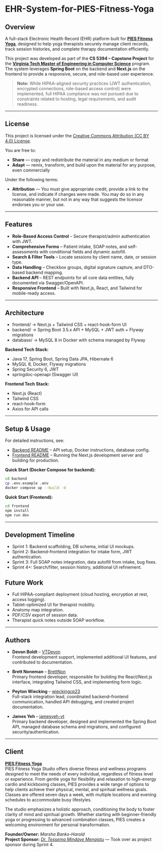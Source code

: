 # EHR-System-for-PIES-Fitness-Yoga

## Overview
A full-stack Electronic Health Record (EHR) platform built for [**PIES Fitness Yoga**](https://www.piesfitnessyoga.com/), designed to help yoga therapists securely manage client records, track session histories, and complete therapy documentation efficiently.  

This project was developed as part of the **CS 5394 – Capstone Project** for the [**Virginia Tech Master of Engineering in Computer Science**](https://iac.vt.edu/masters-degrees/meng-cs.html) program. The system leverages **Spring Boot** on the backend and **Next.js** on the frontend to provide a responsive, secure, and role-based user experience.  

> **Note:** While HIPAA-aligned security practices (JWT authentication, encrypted connections, role-based access control) were implemented, full HIPAA compliance was not pursued due to constraints related to hosting, legal requirements, and audit readiness.

---

## License
This project is licensed under the [Creative Commons Attribution (CC BY 4.0) License](https://creativecommons.org/licenses/by/4.0/).

You are free to:
- **Share** — copy and redistribute the material in any medium or format  
- **Adapt** — remix, transform, and build upon the material for any purpose, even commercially  

Under the following terms:
- **Attribution** — You must give appropriate credit, provide a link to the license, and indicate if changes were made. You may do so in any reasonable manner, but not in any way that suggests the licensor endorses you or your use.

---

## Features
- **Role-Based Access Control** – Secure therapist/admin authentication with JWT.
- **Comprehensive Forms** – Patient intake, SOAP notes, and self-assessments with conditional fields and dynamic autofill.
- **Search & Filter Tools** – Locate sessions by client name, date, or session type.
- **Data Handling** – Checkbox groups, digital signature capture, and DTO-based backend mapping.
- **Backend API** – REST endpoints for all core data entities, fully documented via Swagger/OpenAPI.
- **Responsive Frontend** – Built with Next.js, React, and Tailwind for mobile-ready access.

---

## Architecture
- frontend/ → Next.js + Tailwind CSS + react-hook-form UI
- backend/ → Spring Boot 3.5.x API + MySQL + JWT auth + Flyway migrations
- database/ → MySQL 8 in Docker with schema managed by Flyway


**Backend Tech Stack:**
- Java 17, Spring Boot, Spring Data JPA, Hibernate 6
- MySQL 8, Docker, Flyway migrations
- Spring Security 6, JWT
- springdoc-openapi (Swagger UI)

**Frontend Tech Stack:**
- Next.js (React)
- Tailwind CSS
- react-hook-form
- Axios for API calls

---

## Setup & Usage
For detailed instructions, see:
- [Backend README](./backend/README.md) – API setup, Docker instructions, database config.
- [Frontend README](./frontend/README.md) – Running the Next.js development server and building for production.

**Quick Start (Docker Compose for backend):**
```bash
cd backend
cp .env.example .env
docker compose up --build -d
```

**Quick Start (Frontend):**
```bash
cd frontend
npm install
npm run dev
```
---
## Development Timeline
- Sprint 1: Backend scaffolding, DB schema, initial UI mockups.
- Sprint 2: Backend–frontend integration for intake form, JWT authentication.
- Sprint 3: Full SOAP notes integration, data autofill from intake, bug fixes.
- Sprint 4+: Search/filter, session history, additional UI refinement.

## Future Work
- Full HIPAA-compliant deployment (cloud hosting, encryption at rest, access logging).
- Tablet-optimized UI for therapist mobility.
- Anatomy map integration.
- PDF/CSV export of session data.
- Therapist quick notes outside SOAP workflow.

---

## Authors

- **Devon Boldt** – [VTDevon](https://github.com/VTDevon)  
  Frontend development support, implemented additional UI features, and contributed to documentation.

- **Brett Noneman** – [BrettNon](https://github.com/BrettNon)  
  Primary frontend developer, responsible for building the React/Next.js interface, integrating Tailwind CSS, and implementing form logic.

- **Peyton Wiecking** – [wieckingcp23](https://github.com/wieckingcp23)  
  Full-stack integration lead, coordinated backend–frontend communication, handled API debugging, and created project documentation.

- **James Yeh** – [jamesyeh-vt](https://github.com/jamesyeh-vt)  
  Primary backend developer, designed and implemented the Spring Boot API, managed database schema and migrations, and configured security/authentication.

---
## Client

**[PIES Fitness Yoga](https://www.piesfitnessyoga.com/)**  
PIES Fitness Yoga Studio offers diverse fitness and wellness programs designed to meet the needs of every individual, regardless of fitness level or experience. From gentle yoga for flexibility and relaxation to high-energy cardio and kickboxing classes, PIES provides a wide range of options to help clients achieve their physical, mental, and spiritual wellness goals. Classes are offered seven days a week, with multiple locations and evening schedules to accommodate busy lifestyles.  

The studio emphasizes a holistic approach, conditioning the body to foster clarity of mind and spiritual growth. Whether starting with beginner-friendly yoga or progressing to advanced combination classes, PIES creates a welcoming environment for personal transformation.  

**Founder/Owner:** *Marsha Banks-Harold*  
**Project Sponsor:** *[Dr. Tessema Mindaye Mengistu](https://scholar.google.com/citations?user=x9JJf_AAAAAJ&hl=en)* — Took over as project sponsor during Sprint 4.

